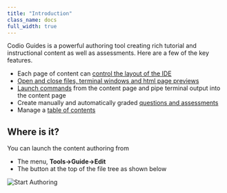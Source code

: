```yaml
---
title: "Introduction"
class_name: docs
full_width: true
---
```


Codio Guides is a powerful authoring tool creating rich tutorial and instructional content as well as assessments. Here are a few of the key features.

- Each page of content can [control the layout of the IDE](/docs/content/authoring/settings-actions/page/)
- [Open and close files, terminal windows and html page previews](/docs/content/authoring/settings-actions/open-tabs/)
- [Launch commands](/docs/content/authoring/page-edit/inline/) from the content page and pipe terminal output into the content page
- Create manually and automatically graded [questions and assessments](/docs/content/authoring/assessments/)
- Manage a [table of contents](/docs/content/authoring/guides)

## Where is it?
You can launch the content authoring from 

- The menu, **Tools->Guide->Edit**
- The button at the top of the file tree as shown below

<img alt="Start Authoring" src="/img/docs/guides/startguides.png" class="simple"/>


